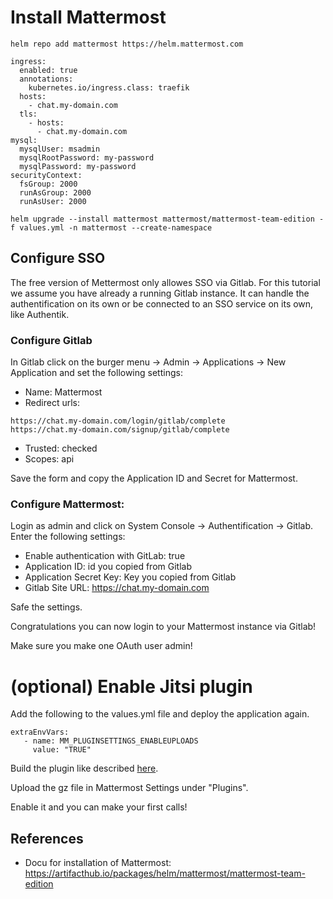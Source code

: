 # Install Mattermost


```
helm repo add mattermost https://helm.mattermost.com
```


```
ingress:
  enabled: true
  annotations:
    kubernetes.io/ingress.class: traefik
  hosts:
    - chat.my-domain.com
  tls:
    - hosts:
      - chat.my-domain.com
mysql:
  mysqlUser: msadmin
  mysqlRootPassword: my-password
  mysqlPassword: my-password
securityContext:
  fsGroup: 2000
  runAsGroup: 2000
  runAsUser: 2000
```    

```
helm upgrade --install mattermost mattermost/mattermost-team-edition -f values.yml -n mattermost --create-namespace
```

## Configure SSO

The free version of Mettermost only allowes SSO via Gitlab. 
For this tutorial we assume you have already a running Gitlab instance. It can handle the authentification on its own or be connected to an SSO service on its own, like Authentik.

### Configure Gitlab
In Gitlab click on the burger menu -> Admin -> Applications -> New Application and set the following settings:
* Name: Mattermost
* Redirect urls: 
```
https://chat.my-domain.com/login/gitlab/complete
https://chat.my-domain.com/signup/gitlab/complete
```
* Trusted: checked
* Scopes: api

Save the form and copy the Application ID and Secret for Mattermost.

### Configure Mattermost:

Login as admin and click on System Console -> Authentification -> Gitlab.
Enter the following settings:
* Enable authentication with GitLab: true
* Application ID: id you copied from Gitlab
* Application Secret Key: Key you copied from Gitlab
* Gitlab Site URL: https://chat.my-domain.com

Safe the settings. 

Congratulations you can now login to your Mattermost instance via Gitlab!

Make sure you make one OAuth user admin!

# (optional) Enable Jitsi plugin

Add the following to the values.yml file and deploy the application again.
```
extraEnvVars:
   - name: MM_PLUGINSETTINGS_ENABLEUPLOADS
     value: "TRUE"
```
Build the plugin like described [here](https://github.com/mattermost/mattermost-plugin-jitsi).

Upload the gz file in Mattermost Settings under "Plugins".

Enable it and you can make your first calls!





## References
* Docu for installation of Mattermost: https://artifacthub.io/packages/helm/mattermost/mattermost-team-edition
